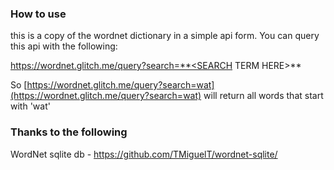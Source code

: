 ### How to use
this is a copy of the wordnet dictionary in a simple api form. You can query this api with the following:


https://wordnet.glitch.me/query?search=**<SEARCH TERM HERE>**
  
So [https://wordnet.glitch.me/query?search=wat](https://wordnet.glitch.me/query?search=wat) will return all words that start with 'wat'


### Thanks to the following
WordNet sqlite db - https://github.com/TMiguelT/wordnet-sqlite/


